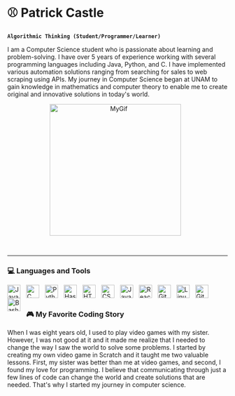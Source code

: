 #  ⚾ Patrick Castle

**`Algorithmic Thinking (Student/Programmer/Learner)`**

I am a Computer Science student who is passionate about learning and problem-solving. I have over 5 years of experience working with several programming languages including Java, Python, and C. I have implemented various automation solutions ranging from searching for sales to web scraping using APIs. My journey in Computer Science began at UNAM to gain knowledge in mathematics and computer theory to enable me to create original and innovative solutions in today's world.
<p align = "center">
<img alt="MyGif" width="300px" style="padding-right:10px;" src="https://qph.cf2.quoracdn.net/main-qimg-03a4a5f034bf0bafa661fd8a8aabedc8"/>
</p>
<br />

---
### 💻 Languages and Tools

<img align="left" alt="Java" width="30px" style="padding-right:10px;" src="https://cdn.jsdelivr.net/gh/devicons/devicon/icons/java/java-original.svg"/>
<img align="left" alt="C" width="30px" style="padding-right:10px;" src="https://cdn.jsdelivr.net/gh/devicons/devicon/icons/c/c-original.svg" />
<img align="left" alt="Python" width="30px" style="padding-right:10px;" src="https://cdn.jsdelivr.net/gh/devicons/devicon/icons/python/python-plain.svg" />
<img align="left" alt="Haskell" width="30px" style="padding-right:10px;" src="https://cdn.jsdelivr.net/gh/devicons/devicon/icons/haskell/haskell-original.svg" /> 
<img align="left" alt="HTML" width="30px" style="padding-right:10px;" src="https://cdn.jsdelivr.net/gh/devicons/devicon/icons/html5/html5-plain.svg" />
<img align="left" alt="CSS" width="30px" style="padding-right:10px;" src="https://cdn.jsdelivr.net/gh/devicons/devicon/icons/css3/css3-plain.svg" />
<img align="left" alt="JavaScript" width="30px" style="padding-right:10px;" src="https://cdn.jsdelivr.net/gh/devicons/devicon/icons/javascript/javascript-plain.svg" />
<img align="left" alt="React" width="30px" style="padding-right:10px;" src="https://cdn.jsdelivr.net/gh/devicons/devicon/icons/react/react-original.svg" />
<img align="left" alt="Git" width="30px" style="padding-right:10px;" src="https://cdn.jsdelivr.net/gh/devicons/devicon/icons/git/git-original.svg" />
<img align="left" alt="Linux" width="30px" style="padding-right:10px;" src="https://cdn.jsdelivr.net/gh/devicons/devicon/icons/linux/linux-original.svg" />
<img align="left" alt="GitHub" width="30px" style="padding-right:10px;" src="https://cdn.jsdelivr.net/gh/devicons/devicon/icons/github/github-original.svg" />
<img align="left" alt="Bash" width="30px" style="padding-right:10px;" src="https://cdn.jsdelivr.net/gh/devicons/devicon/icons/bash/bash-original.svg" />    
<br />

#
 <summary><h3>🎮 My Favorite Coding Story</h3></summary>
  When I was eight years old, I used to play video games with my sister. However, I was not good at it and it made me realize that I needed to change the way I saw the world to solve some problems. I started by creating my own video game in Scratch and it taught me two valuable lessons. First, my sister was better than me at video games, and second, I found my love for programming. I believe that communicating through just a few lines of code can change the world and create solutions that are needed. That's why I started my journey in computer science.
